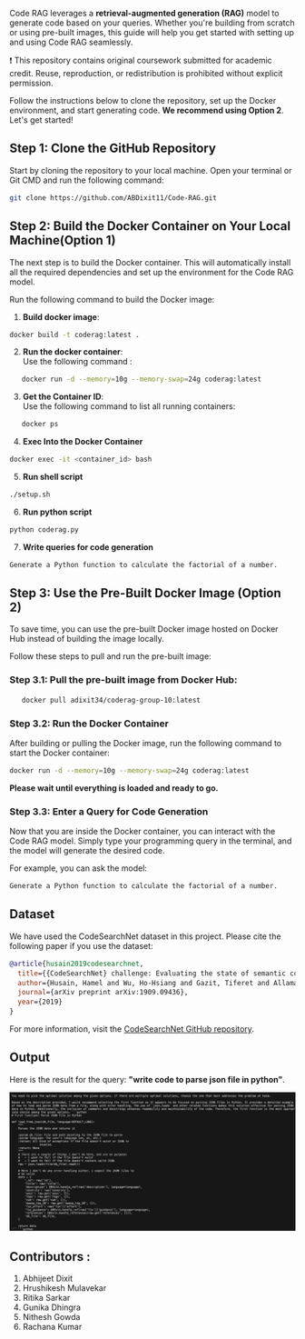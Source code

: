 Code RAG leverages a **retrieval-augmented generation (RAG)** model to generate code based on your queries. Whether you're building from scratch or using pre-built images, this guide will help you get started with setting up and using Code RAG seamlessly.

❗ This repository contains original coursework submitted for academic credit. Reuse, reproduction, or redistribution is prohibited without explicit permission.

Follow the instructions below to clone the repository, set up the Docker environment, and start generating code. **We recommend using Option 2**. Let's get started!

## Step 1: Clone the GitHub Repository  

Start by cloning the repository to your local machine. Open your terminal or Git CMD and run the following command:  

```bash
git clone https://github.com/ABDixit11/Code-RAG.git
``` 
## Step 2: Build the Docker Container on Your Local Machine(Option 1)  

The next step is to build the Docker container. This will automatically install all the required dependencies and set up the environment for the Code RAG model.  

Run the following command to build the Docker image:  
1. **Build docker image**:  
```bash
docker build -t coderag:latest .
```
2. **Run the docker container**:  
   Use the following command :  

```bash
   docker run -d --memory=10g --memory-swap=24g coderag:latest
```
3. **Get the Container ID**:  
   Use the following command to list all running containers:  

```bash
   docker ps
```

4. **Exec Into the Docker Container**
```bash
docker exec -it <container_id> bash
```
5. **Run shell script**
``` bash
./setup.sh
```
6. **Run python script**
``` bash
python coderag.py
```
7. **Write queries for code generation**
```bash
Generate a Python function to calculate the factorial of a number.
```

## Step 3: Use the Pre-Built Docker Image (Option 2)  

To save time, you can use the pre-built Docker image hosted on Docker Hub instead of building the image locally.  

Follow these steps to pull and run the pre-built image:  

### Step 3.1: Pull the pre-built image from Docker Hub:  

```bash
   docker pull adixit34/coderag-group-10:latest
```
### Step 3.2: Run the Docker Container  

After building or pulling the Docker image, run the following command to start the Docker container:  

```bash
docker run -d --memory=10g --memory-swap=24g coderag:latest
```
**Please wait until everything is loaded and ready to go.**


### Step 3.3: Enter a Query for Code Generation  

Now that you are inside the Docker container, you can interact with the Code RAG model. Simply type your programming query in the terminal, and the model will generate the desired code.  

For example, you can ask the model:  

```bash
Generate a Python function to calculate the factorial of a number.
```
## Dataset

We have used the CodeSearchNet dataset in this project. Please cite the following paper if you use the dataset:

```bibtex
@article{husain2019codesearchnet,
  title={{CodeSearchNet} challenge: Evaluating the state of semantic code search},
  author={Husain, Hamel and Wu, Ho-Hsiang and Gazit, Tiferet and Allamanis, Miltiadis and Brockschmidt, Marc},
  journal={arXiv preprint arXiv:1909.09436},
  year={2019}
}
```
For more information, visit the [CodeSearchNet GitHub repository](https://github.com/github/CodeSearchNet).
## Output

Here is the result for the query: **"write code to parse json file in python"**.

![Query Output](query-output.png)


## Contributors :
1) Abhijeet Dixit
2) Hrushikesh Mulavekar
3) Ritika Sarkar
4) Gunika Dhingra
5) Nithesh Gowda
6) Rachana Kumar
